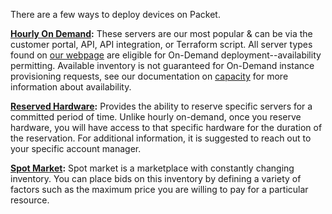 <!-- <meta>
{
    "title":"Overview",
    "description":"Learn more on deploment options on Packet",
    "tag":["Deployment", "Capacity"],
    "seo-title": "Packet Bare Metal Cloud Docs - Deployment Options",
    "seo-description": "Learn more on deploment options on Packet",
    "og-title": "Overview",
    "og-description": "Learn more on deploment options on Packet"
}
</meta> -->


There are a few ways to deploy devices on Packet.

**[Hourly On Demand](https://www.packet.com/developers/docs/getting-started/deployment-options/on-demand/):** These servers are our most popular & can be via the customer portal, API, API integration, or Terraform script. All server types found on [our webpage](https://www.packet.com/cloud/servers/) are eligible for On-Demand deployment--availability permitting. Available inventory is not guaranteed for On-Demand instance provisioning requests, see our documentation on [capacity](https://www.packet.com/developers/docs/getting-started/deployment-options/capacity/) for more information about availability.

**[Reserved Hardware](https://www.packet.com/developers/docs/getting-started/deployment-options/reserved-hardware/):** Provides the ability to reserve specific servers for a committed period of time. Unlike hourly on-demand, once you reserve hardware, you will have access to that specific hardware for the duration of the reservation. For additional information, it is suggested to reach out to your specific account manager.

**[Spot Market](https://www.packet.com/developers/docs/getting-started/deployment-options/spot-market/):** Spot market is a marketplace with constantly changing inventory. You can place bids on this inventory by defining a variety of factors such as the maximum price you are willing to pay for a particular resource.